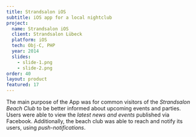 ```yaml
---
title: Strandsalon iOS
subtitle: iOS app for a local nightclub
project:
  name: Strandsalon iOS
  client: Strandsalon Lübeck
  platform: iOS
  tech: Obj-C, PHP
  year: 2014
  slides:
    - slide-1.png
    - slide-2.png
order: 40
layout: product
featured: 17
---
```


The main purpose of the App was for common visitors of the _Strandsalon Beach Club_ to be better informed about upcoming events and parties.
Users were able to view the _latest news and events_ published via Facebook. Additionally, the beach club was able to reach and notify its users, using _push-notifications_.
